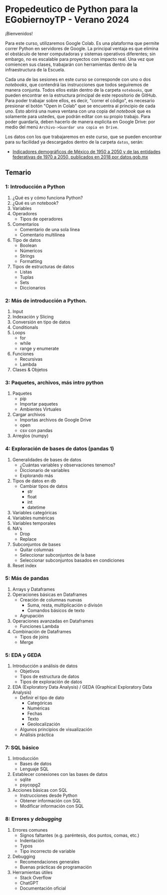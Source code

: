 # Propedeutico de Python para la EGobiernoyTP - Verano 2024

¡Bienvenidos!

Para este curso, utilizaremos Google Colab. Es una plataforma que permite correr Python en servidores de Google. La principal ventaja es que elimina el obstáculo de tener computadoras y sistemas operativos diferentes; sin embargo, no es escalable para proyectos con impacto real. Una vez que comiencen sus clases, trabajarán con herramientas dentro de la infraestructura de la Escuela.

Cada una de las sesiones en este curso se corresponde con uno o dos _notebooks_, que contendrá las instrucciones que todos seguiremos de manera conjunta. Todos ellos están dentro de la carpeta `notebooks`, que pueden encontrar en la estructura principal de este repositorio de GitHub. Para poder trabajar sobre ellos, es decir, "correr el código", es necesario presionar el botón "Open in Colab" que se encuentra al principio de cada uno. Esto abrirá una nueva ventana con una copia del _notebook_ que es solamente para ustedes, que podrán editar con su propio trabajo. Para poder guardarla, deben hacerlo de manera explícita en Google Drive: por medio del menú `Archivo->Guardar una copia en Drive`. 

Los datos con los que trabajaremos en este curso, que se pueden encontrar para su facilidad ya descargados dentro de la carpeta `datos`, serán:
* [Indicadores demográficos de México de 1950 a 2050 y de las entidades federativas de 1970 a 2050, publicados en 2018 por datos.gob.mx](https://datos.gob.mx/herramientas/indicadores-demograficos-de-mexico-de-1950-a-2050-y-de-las-entidades-federativas-de-1970-a-2050?category=web&tag=economia)

## Temario

### 1: Introducción a Python

1.  ¿Qué es y cómo funciona Python?
2.  ¿Qué es un notebook?
3.  Variables
4.  Operadores
    - Tipos de operadores
5.  Comentarios
    - Comentario de una sola línea
    - Comentario multilinea
6.  Tipo de datos
    - Boolean
    - Númericos
    - Strings
    - Formatting
7. Tipos de estructuras de datos
    - Listas
    - Tuplas
    - Sets
    - Diccionarios

### 2: Más de introducción a Python.

1. Input
2. Indexación y Slicing
3. Conversión en tipo de datos
4. Conditionals
5. Loops
   - for
   - while 
   - range y enumerate
6. Funciones
   - Recursivas
   - Lambda
7. Clases & Objetos

### 3: Paquetes, archivos, más intro python

1. Paquetes
   - pip
   - Importar paquetes
   - Ambientes Virtuales
2. Cargar archivos
    - Importas archivos de Google Drive
    - open
    - csv con pandas
3. Arreglos (numpy)

### 4: Exploración de bases de datos (pandas 1)

1. Generalidades de bases de datos
    - ¿Cuántas variables y observaciones tenemos?
    - Diccionario de variables
    - Explorando más
2. Tipos de datos en db
    - Cambiar tipos de datos
        - str
        - float
        - int
        - datetime
3. Variables categóricas
4. Variables numéricas
5. Variables temporales
6. NA's
    - Drop
    - Replace
7. Subconjuntos de bases
    - Quitar columnas
    - Seleccionar subconjuntos de la base
    - Seleccionar subconjuntos basados en condiciones
8. Reset index

### 5: Más de pandas

1. Arrays y Dataframes
2. Operaciones básicas en Dataframes
    * Creación de columnas nuevas
        * Suma, resta, multiplicación o divisón
        * Comandos básicos de texto
    * Agrupación
3. Operaciones avanzadas en Dataframes
    * Funciones Lambda
4. Combinación de Dataframes
    * Tipos de joins
    * Merge

### 5: EDA y GEDA

1. Introducción a análisis de datos
    - Objetivos 
    - Tipos de estructura de datos
    - Tipos de exploración de datos
2. EDA (Exploratory Data Analysis) / GEDA (Graphical Exploratory Data Analysis)
    - Definir el tipo de dato
        - Categóricas
        - Numéricas
        - Fechas
        - Texto
        - Geolocalización
    - Algunos principios de visualización 
    - Análisis práctica


### 7: SQL básico

1. Introducción
    * Bases de datos
    * Lenguaje SQL
2. Establecer conexiones con las bases de datos
    * sqlite 
    * psycopg2 
3. Acciones básicas con SQL
    * Instrucciones desde Python
    * Obtener información con SQL
    * Modificar información con SQL

### 8: Errores y _debugging_

1. Errores comunes
    * Signos faltantes (e.g. paréntesis, dos puntos, comas, etc.)
    * Indentación
    * Typos
    * Tipo incorrecto de variable
2. Debugging
   * Recomendaciones generales
   * Buenas prácticas de programación
3. Herramientas útiles
    * Stack Overflow
    * ChatGPT
    * Documentación oficial
